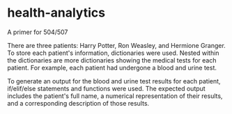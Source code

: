 # health-analytics
A primer for 504/507

There are three patients: Harry Potter, Ron Weasley, and Hermione Granger. To store each patient's information, dictionaries were used. Nested within the dictionaries are more dictionaries showing the medical tests for each patient. For example, each patient had undergone a blood and urine test.

To generate an output for the blood and urine test results for each patient, if/elif/else statements and functions were used. The expected output includes the patient's full name, a numerical representation of their results, and a corresponding description of those results.

